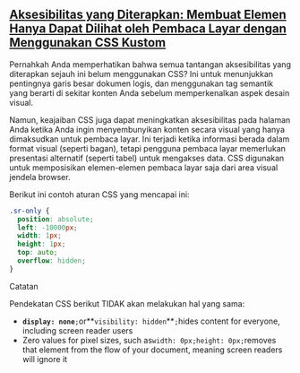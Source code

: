 ## [**Aksesibilitas yang Diterapkan: Membuat Elemen Hanya Dapat Dilihat oleh Pembaca Layar dengan Menggunakan CSS Kustom**](https://learn.freecodecamp.org/responsive-web-design/applied-accessibility/make-elements-only-visible-to-a-screen-reader-by-using-custom-css)

Pernahkah Anda memperhatikan bahwa semua tantangan aksesibilitas yang diterapkan sejauh ini belum menggunakan CSS? Ini untuk menunjukkan pentingnya garis besar dokumen logis, dan menggunakan tag semantik yang berarti di sekitar konten Anda sebelum memperkenalkan aspek desain visual.

Namun, keajaiban CSS juga dapat meningkatkan aksesibilitas pada halaman Anda ketika Anda ingin menyembunyikan konten secara visual yang hanya dimaksudkan untuk pembaca layar. Ini terjadi ketika informasi berada dalam format visual \(seperti bagan\), tetapi pengguna pembaca layar memerlukan presentasi alternatif \(seperti tabel\) untuk mengakses data. CSS digunakan untuk memposisikan elemen-elemen pembaca layar saja dari area visual jendela browser.

Berikut ini contoh aturan CSS yang mencapai ini:

```css
.sr-only {
  position: absolute;
  left: -10000px;
  width: 1px;
  height: 1px;
  top: auto;
  overflow: hidden;
}
```

Catatan

Pendekatan CSS berikut TIDAK akan melakukan hal yang sama:

* **`display: none`**`;`or**`visibility: hidden`**`;`hides content for everyone, including screen reader users
* Zero values for pixel sizes, such as`width: 0px;height: 0px;`removes that element from the flow of your document, meaning screen readers will ignore it



